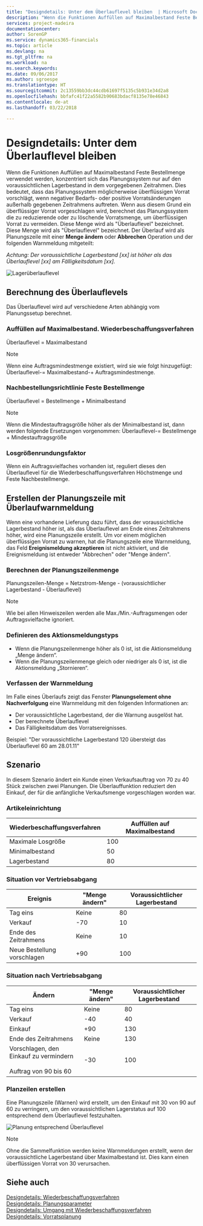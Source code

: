 ```yaml
---
title: "Designdetails: Unter dem Überlauflevel bleiben  | Microsoft Docs"
description: "Wenn die Funktionen Auffüllen auf Maximalbestand Feste Bestellmenge verwendet werden, konzentriert sich das Planungssystem nur auf den voraussichtlichen Lagerbestand in dem vorgegebenen Zeitrahmen. Dies bedeutet, dass das Planungssystem möglicherweise überflüssigen Vorrat vorschlägt, wenn negativer Bedarfs- oder positive Vorratsänderungen außerhalb gegebenen Zeitrahmens auftreten."
services: project-madeira
documentationcenter: 
author: SorenGP
ms.service: dynamics365-financials
ms.topic: article
ms.devlang: na
ms.tgt_pltfrm: na
ms.workload: na
ms.search.keywords: 
ms.date: 09/06/2017
ms.author: sgroespe
ms.translationtype: HT
ms.sourcegitcommit: 2c13559bb3dc44cdb61697f5135c5b931e34d2a8
ms.openlocfilehash: bbfafc41f22a5582b90683bdacf8135e78e46843
ms.contentlocale: de-at
ms.lasthandoff: 03/22/2018

---
```

# <a name="design-details-staying-under-the-overflow-level"></a>Designdetails: Unter dem Überlauflevel bleiben
Wenn die Funktionen Auffüllen auf Maximalbestand Feste Bestellmenge verwendet werden, konzentriert sich das Planungssystem nur auf den voraussichtlichen Lagerbestand in dem vorgegebenen Zeitrahmen. Dies bedeutet, dass das Planungssystem möglicherweise überflüssigen Vorrat vorschlägt, wenn negativer Bedarfs- oder positive Vorratsänderungen außerhalb gegebenen Zeitrahmens auftreten. Wenn aus diesem Grund ein überflüssiger Vorrat vorgeschlagen wird, berechnet das Planungssystem die zu reduzierende oder zu löschende Vorratsmenge, um überflüssigen Vorrat zu vermeiden. Diese Menge wird als "Überlauflevel" bezeichnet. Diese Menge wird als "Überlauflevel" bezeichnet. Der Überlauf wird als Planungszeile mit einer **Menge ändern** oder **Abbrechen** Operation und der folgenden Warnmeldung mitgeteilt:  

*Achtung: Der voraussichtliche Lagerbestand [xx] ist höher als das Überlauflevel [xx] am Fälligkeitsdatum [xx].*  

![Lagerüberlauflevel](media/supplyplanning_2_overflow1_new.png "supplyplanning_2_overflow1_new")  

##  <a name="calculating-the-overflow-level"></a>Berechnung des Überlauflevels  
Das Überlauflevel wird auf verschiedene Arten abhängig vom Planungssetup berechnet.  

### <a name="maximum-qty-reordering-policy"></a>Auffüllen auf Maximalbestand. Wiederbeschaffungsverfahren  
Überlauflevel = Maximalbestand  

> [!NOTE]  
>  Wenn eine Auftragsmindestmenge existiert, wird sie wie folgt hinzugefügt: Überlauflevel-= Maximalbestand-+ Auftragsmindestmenge.  

### <a name="fixed-reorder-qty-reordering-policy"></a>Nachbestellungsrichtlinie Feste Bestellmenge  
Überlauflevel = Bestellmenge + Minimalbestand  

> [!NOTE]  
>  Wenn die Mindestauftragsgröße höher als der Minimalbestand ist, dann werden folgende Ersetzungen vorgenommen: Überlauflevel-= Bestellmenge + Mindestauftragsgröße  

### <a name="order-multiple"></a>Losgrößenrundungsfaktor  
Wenn ein Auftragsvielfaches vorhanden ist, reguliert dieses den Überlauflevel für die Wiederbeschaffungsverfahren Höchstmenge und Feste Nachbestellmenge.  

##  <a name="creating-the-planning-line-with-overflow-warning"></a>Erstellen der Planungszeile mit Überlaufwarnmeldung  
Wenn eine vorhandene Lieferung dazu führt, dass der voraussichtliche Lagerbestand höher ist, als das Überlauflevel am Ende eines Zeitrahmens höher, wird eine Planungszeile erstellt. Um vor einem möglichen überflüssigen Vorrat zu warnen, hat die Planungszeile eine Warnmeldung, das Feld **Ereignismeldung akzeptieren** ist nicht aktiviert, und die Ereignismeldung ist entweder "Abbrechen" oder "Menge ändern".  

### <a name="calculating-the-planning-line-quantity"></a>Berechnen der Planungszeilenmenge  
Planungszeilen-Menge = Netzstrom-Menge - (voraussichtlicher Lagerbestand - Überlauflevel)  

> [!NOTE]  
>  Wie bei allen Hinweiszeilen werden alle Max./Min.-Auftragsmengen oder Auftragsvielfache ignoriert.  

### <a name="defining-the-action-message-type"></a>Definieren des Aktionsmeldungstyps  

-   Wenn die Planungszeilenmenge höher als 0 ist, ist die Aktionsmeldung „Menge ändern“.  
-   Wenn die Planungszeilenmenge gleich oder niedriger als 0 ist, ist die Aktionsmeldung „Stornieren“.  

### <a name="composing-the-warning-message"></a>Verfassen der Warnmeldung  
Im Falle eines Überlaufs zeigt das Fenster  **Planungselement ohne Nachverfolgung** eine Warnmeldung mit den folgenden Informationen an:  

-   Der voraussichtliche Lagerbestand, der die Warnung ausgelöst hat.  
-   Der berechnete Überlauflevel  
-   Das Fälligkeitsdatum des Vorratsereignisses.  

Beispiel: "Der voraussichtliche Lagerbestand 120 übersteigt das Überlauflevel 60 am 28.01.11"  

## <a name="scenario"></a>Szenario  
In diesem Szenario ändert ein Kunde einen Verkaufsauftrag von 70 zu 40 Stück zwischen zwei Planungen. Die Überlauffunktion reduziert den Einkauf, der für die anfängliche Verkaufsmenge vorgeschlagen worden war.  

### <a name="item-setup"></a>Artikeleinrichtung  

|Wiederbeschaffungsverfahren|Auffüllen auf Maximalbestand|  
|-----------------------|------------------|  
|Maximale Losgröße|100|  
|Minimalbestand|50|  
|Lagerbestand|80|  

### <a name="situation-before-sales-decrease"></a>Situation vor Vertriebsabgang  

|Ereignis|"Menge ändern"|Voraussichtlicher Lagerbestand|  
|-----------|-----------------|-------------------------|  
|Tag eins|Keine|80|  
|Verkauf|-70|10|  
|Ende des Zeitrahmens|Keine|10|  
|Neue Bestellung vorschlagen|+90|100|  

### <a name="situation-after-sales-decrease"></a>Situation nach Vertriebsabgang  

|Ändern|"Menge ändern"|Voraussichtlicher Lagerbestand|  
|------------|-----------------|-------------------------|  
|Tag eins|Keine|80|  
|Verkauf|-40|40|  
|Einkauf|+90|130|  
|Ende des Zeitrahmens|Keine|130|  
|Vorschlagen, den Einkauf zu vermindern<br /><br /> Auftrag von 90 bis 60|-30|100|  

### <a name="resulting-planning-lines"></a>Planzeilen erstellen  
 Eine Planungszeile (Warnen) wird erstellt, um den Einkauf mit 30 von 90 auf 60 zu verringern, um den voraussichtlichen Lagerstatus auf 100 entsprechend dem Überlauflevel festzuhalten.  

![Planung entsprechend Überlauflevel](media/nav_app_supply_planning_2_overflow2.png "nav_app_supply_planning_2_overflow2")  

> [!NOTE]  
>  Ohne die Sammelfunktion werden keine Warnmeldungen erstellt, wenn der voraussichtliche Lagerbestand über Maximalbestand ist. Dies kann einen überflüssigen Vorrat von 30 verursachen.  

## <a name="see-also"></a>Siehe auch  
[Designdetails: Wiederbeschaffungsverfahren](design-details-reordering-policies.md)   
[Designdetails: Planungsparameter](design-details-planning-parameters.md)   
[Designdetails: Umgang mit Wiederbeschaffungsverfahren](design-details-handling-reordering-policies.md)   
[Designdetails: Vorratsplanung](design-details-supply-planning.md)

